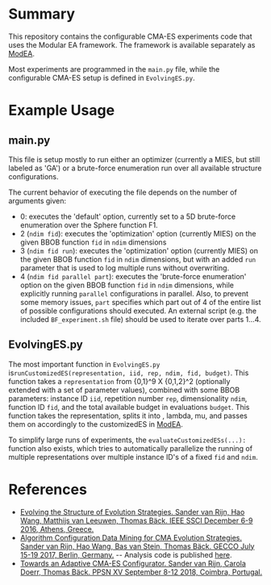 # Summary #
This repository contains the configurable CMA-ES experiments code that uses the Modular EA framework. The framework is available separately as [ModEA](https://github.com/sjvrijn/ModEA).

Most experiments are programmed in the `main.py` file, while the configurable CMA-ES setup is defined in `EvolvingES.py`.


# Example Usage #

## main.py ##
This file is setup mostly to run either an optimizer (currently a MIES, but still labeled as 'GA') or a brute-force enumeration run over all available structure configurations.

The current behavior of executing the file depends on the number of arguments given:
* 0: executes the 'default' option, currently set to a 5D brute-force enumeration over the Sphere function F1.
* 2 (`ndim fid`): executes the 'optimization' option (currently MIES) on the given BBOB function `fid` in `ndim` dimensions
* 3 (`ndim fid run`): executes the 'optimization' option (currently MIES) on the given BBOB function `fid` in `ndim` dimensions, but with an added `run` parameter that is used to log multiple runs without overwriting.
* 4 (`ndim fid parallel part`): executes the 'brute-force enumeration' option on the given BBOB function `fid` in `ndim` dimensions, while explicitly running `parallel` configurations in parallel. Also, to prevent some memory issues, `part` specifies which part out of 4 of the entire list of possible configurations should executed. An external script (e.g. the included `BF_experiment.sh` file) should be used to iterate over parts 1...4.


## EvolvingES.py ##
The most important function in `EvolvingES.py` is`runCustomizedES(representation, iid, rep, ndim, fid, budget)`. This function takes a `representation` from {0,1}^9 X {0,1,2}^2 (optionally extended with a set of parameter values), combined with some BBOB parameters: instance ID `iid`, repetition number `rep`, dimensionality `ndim`, function ID `fid`, and the total available budget in evaluations `budget`. This function takes the representation, splits it into <configuration>, lambda, mu, <other parameters> and passes them on accordingly to the customizedES in [ModEA](https://github.com/sjvrijn/ModEA).

To simplify large runs of experiments, the `evaluateCustomizedESs(...):` function also exists, which tries to automatically parallelize the running of multiple representations over multiple instance ID's of a fixed `fid` and `ndim`.


# References #
 * [Evolving the Structure of Evolution Strategies. Sander van Rijn, Hao Wang, Matthijs van Leeuwen, Thomas Bäck. IEEE SSCI December 6-9 2016, Athens, Greece.](https://ieeexplore.ieee.org/document/7850138)
 * [Algorithm Configuration Data Mining for CMA Evolution Strategies. Sander van Rijn, Hao Wang, Bas van Stein, Thomas Bäck. GECCO July 15-19 2017, Berlin, Germany.](https://dl.acm.org/citation.cfm?id=3071205) -- Analysis code is published [here](https://github.com/sjvrijn/cma-es-configuration-data-mining).
 * [Towards an Adaptive CMA-ES Configurator. Sander van Rijn, Carola Doerr, Thomas Bäck. PPSN XV September 8-12 2018, Coimbra, Portugal.](https://link.springer.com/chapter/10.1007/978-3-319-99253-2_5)
